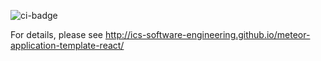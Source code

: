 ![ci-badge](https://github.com/FoodieFinders/Foodie-Finders/workflows/Foodie-Finders/badge.svg)

For details, please see http://ics-software-engineering.github.io/meteor-application-template-react/
